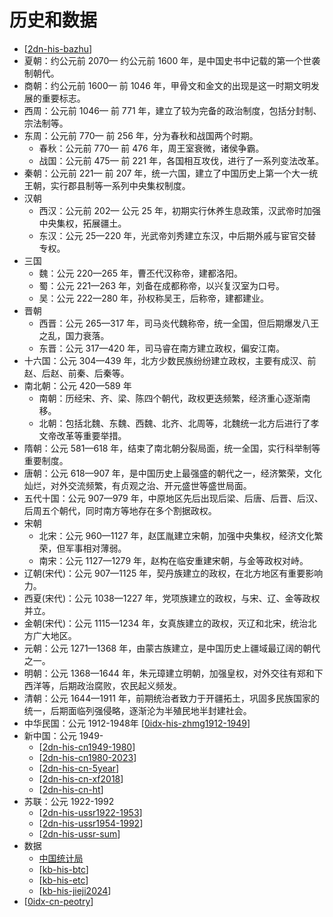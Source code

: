 # 历史和数据

- [[2dn-his-bazhu]]
- 夏朝：约公元前 2070— 约公元前 1600 年，是中国史书中记载的第一个世袭制朝代。
- 商朝：约公元前 1600— 前 1046 年，甲骨文和金文的出现是这一时期文明发展的重要标志。
- 西周：公元前 1046— 前 771 年，建立了较为完备的政治制度，包括分封制、宗法制等。
- 东周：公元前 770— 前 256 年，分为春秋和战国两个时期。
  - 春秋：公元前 770— 前 476 年，周王室衰微，诸侯争霸。
  - 战国：公元前 475— 前 221 年，各国相互攻伐，进行了一系列变法改革。
- 秦朝：公元前 221— 前 207 年，统一六国，建立了中国历史上第一个大一统王朝，实行郡县制等一系列中央集权制度。
- 汉朝
  - 西汉：公元前 202— 公元 25 年，初期实行休养生息政策，汉武帝时加强中央集权，拓展疆土。
  - 东汉：公元 25—220 年，光武帝刘秀建立东汉，中后期外戚与宦官交替专权。
- 三国
  - 魏：公元 220—265 年，曹丕代汉称帝，建都洛阳。
  - 蜀：公元 221—263 年，刘备在成都称帝，以兴复汉室为口号。
  - 吴：公元 222—280 年，孙权称吴王，后称帝，建都建业。
- 晋朝
  - 西晋：公元 265—317 年，司马炎代魏称帝，统一全国，但后期爆发八王之乱，国力衰落。
  - 东晋：公元 317—420 年，司马睿在南方建立政权，偏安江南。
- 十六国：公元 304—439 年，北方少数民族纷纷建立政权，主要有成汉、前赵、后赵、前秦、后秦等。
- 南北朝：公元 420—589 年
  - 南朝：历经宋、齐、梁、陈四个朝代，政权更迭频繁，经济重心逐渐南移。
  - 北朝：包括北魏、东魏、西魏、北齐、北周等，北魏统一北方后进行了孝文帝改革等重要举措。
- 隋朝：公元 581—618 年，结束了南北朝分裂局面，统一全国，实行科举制等重要制度。
- 唐朝：公元 618—907 年，是中国历史上最强盛的朝代之一，经济繁荣，文化灿烂，对外交流频繁，有贞观之治、开元盛世等盛世局面。
- 五代十国：公元 907—979 年，中原地区先后出现后梁、后唐、后晋、后汉、后周五个朝代，同时南方等地存在多个割据政权。
- 宋朝
  - 北宋：公元 960—1127 年，赵匡胤建立宋朝，加强中央集权，经济文化繁荣，但军事相对薄弱。
  - 南宋：公元 1127—1279 年，赵构在临安重建宋朝，与金等政权对峙。
- 辽朝(宋代)：公元 907—1125 年，契丹族建立的政权，在北方地区有重要影响力。
- 西夏(宋代)：公元 1038—1227 年，党项族建立的政权，与宋、辽、金等政权并立。
- 金朝(宋代)：公元 1115—1234 年，女真族建立的政权，灭辽和北宋，统治北方广大地区。
- 元朝：公元 1271—1368 年，由蒙古族建立，是中国历史上疆域最辽阔的朝代之一。
- 明朝：公元 1368—1644 年，朱元璋建立明朝，加强皇权，对外交往有郑和下西洋等，后期政治腐败，农民起义频发。
- 清朝：公元 1644—1911 年，前期统治者致力于开疆拓土，巩固多民族国家的统一，后期面临列强侵略，逐渐沦为半殖民地半封建社会。
- 中华民国：公元 1912-1948年 [[0idx-his-zhmg1912-1949]]
- 新中国：公元 1949-
  - [[2dn-his-cn1949-1980]]
  - [[2dn-his-cn1980-2023]]
  - [[2dn-his-cn-5year]]
  - [[2dn-his-cn-xf2018]]
  - [[2dn-his-cn-ht]]
- 苏联：公元 1922-1992
  - [[2dn-his-ussr1922-1953]]
  - [[2dn-his-ussr1954-1992]]
  - [[2dn-his-ussr-sum]]
- 数据
  - [中国统计局](https://www.stats.gov.cn/)
  - [[kb-his-btc]]
  - [[kb-his-etc]]
  - [[kb-his-jieji2024]]
- [[0idx-cn-peotry]]


[//begin]: # "Autogenerated link references for markdown compatibility"
[2dn-his-bazhu]: 2dn-his-bazhu.md "全球霸主转移过程"
[0idx-his-zhmg1912-1949]: 1912zhmg/0idx-his-zhmg1912-1949.md "中华民国"
[2dn-his-cn1949-1980]: 1949cn/2dn-his-cn1949-1980.md "新中国1949-1980"
[2dn-his-cn1980-2023]: 1949cn/2dn-his-cn1980-2023.md "新中国1981-2010"
[2dn-his-cn-5year]: 1949cn/2dn-his-cn-5year.md "五年计划清单"
[2dn-his-cn-xf2018]: 1949cn/2dn-his-cn-xf2018.md "中国宪法2018"
[2dn-his-cn-ht]: 1949cn/2dn-his-cn-ht.md "航天科技发展史"
[2dn-his-ussr1922-1953]: 1922ussr/2dn-his-ussr1922-1953.md "苏联"
[2dn-his-ussr1954-1992]: 1922ussr/2dn-his-ussr1954-1992.md "苏联1954-1992"
[2dn-his-ussr-sum]: 1922ussr/2dn-his-ussr-sum.md "苏联解体总结"
[kb-his-btc]: his-data/kb-his-btc.md "比特币诞生至今最全历史价格明细回顾"
[kb-his-etc]: his-data/kb-his-etc.md "以太币"
[kb-his-jieji2024]: his-data/kb-his-jieji2024.md "2024中国社会财富和学历分布"
[0idx-cn-peotry]: kb-shi/0idx-cn-peotry.md "中国诗词"
[//end]: # "Autogenerated link references"